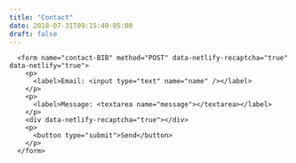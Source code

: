 ```yaml
---
title: "Contact"
date: 2018-07-31T09:15:40-05:00
draft: false
---
```


      <form name="contact-BIB" method="POST" data-netlify-recaptcha="true" data-netlify="true">
        <p>
          <label>Email: <input type="text" name="name" /></label>
        </p>
        <p>
          <label>Message: <textarea name="message"></textarea></label>
        </p>
        <div data-netlify-recaptcha="true"></div>
        <p>
          <button type="submit">Send</button>
        </p>
      </form>
